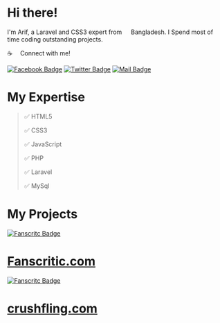 
# Hi there!

I'm Arif, a Laravel and CSS3 expert from <img src="https://files.sextflirt.com/storage/flags/BD.svg" width="13"/> Bangladesh. I Spend most of time coding outstanding projects.

:coffee: &emsp;Connect with me!

[![Facebook Badge](https://img.shields.io/badge/Facebook-1877F2?style=for-the-badge&logo=facebook&logoColor=white)](https://www.facebook.com/arif3196) [![Twitter Badge](https://img.shields.io/badge/Twitter-1DA1F2?style=for-the-badge&logo=twitter&logoColor=white)](https://twitter.com/arippu96) [![Mail Badge](https://img.shields.io/badge/Gmail-D14836?style=for-the-badge&logo=gmail&logoColor=white)](mailto:ahak.bsl@gmail.com)

# My Expertise
> ✅ HTML5
> 
> ✅ CSS3
> 
> ✅ JavaScript
> 
> ✅ PHP
> 
> ✅ Laravel
> 
> ✅ MySql

# My Projects
[![Fanscritc Badge](https://fanscritic.com/assets/img/fanscritic-logo.png)](https://fanscritic.com/) 
# [Fanscritic.com](https://fanscritic.com/)

[![Fanscritc Badge](https://crushfling.com/assets/img/crushfling_logo.png)](https://crushfling.com/)
# [crushfling.com](https://crushfling.com/)

